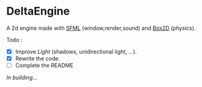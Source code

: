 # DeltaEngine
A 2d engine made with [SFML](https://www.sfml-dev.org/) (window,render,sound) and [Box2D](https://box2d.org/) (physics).

Todo :
- [x] Improve *Light* (shadows, unidirectional light, ...).
- [x] Rewrite the code.
- [ ] Complete the README

*In building...*

